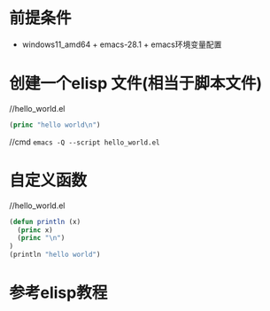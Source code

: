 # 前提条件
- windows11_amd64 + emacs-28.1 + emacs环境变量配置
# 创建一个elisp 文件(相当于脚本文件)
//hello_world.el
```el
(princ "hello world\n")
```
//cmd
`emacs -Q --script hello_world.el`
# 自定义函数
//hello_world.el
```el
(defun println (x)
  (princ x)
  (princ "\n")
)
(println "hello world")
```
# 参考elisp教程
